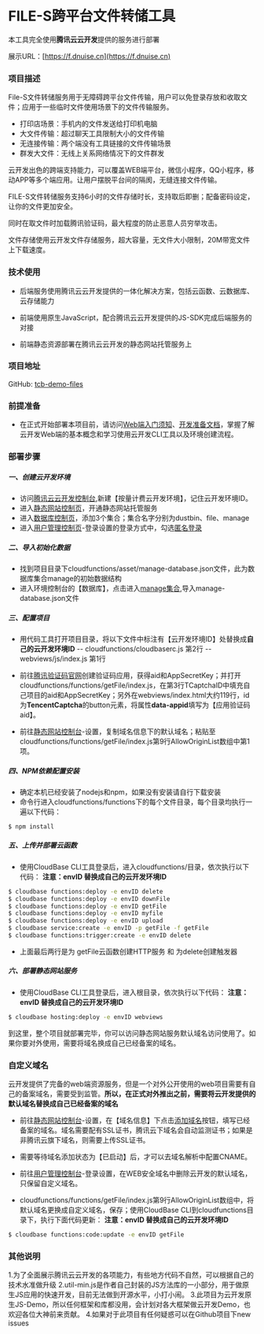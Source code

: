 # FILE-S跨平台文件转储工具

本工具完全使用**腾讯云云开发**提供的服务进行部署

展示URL：[https://f.dnuise.cn](https://f.dnuise.cn)

### 项目描述

File-S文件转储服务用于无障碍跨平台文件传输，用户可以免登录存放和收取文件；应用于一些临时文件使用场景下的文件传输服务。
- 打印店场景：手机内的文件发送给打印机电脑
- 大文件传输：超过聊天工具限制大小的文件传输
- 无连接传输：两个端没有工具链接的文件传输场景
- 群发大文件：无线上关系网络情况下的文件群发

云开发出色的跨端支持能力，可以覆盖WEB端平台，微信小程序，QQ小程序，移动APP等多个端应用。让用户摆脱平台间的隔阂，无缝连接文件传输。

FILE-S文件转储服务支持6小时的文件存储时长，支持取后即删；配备密码设定，让你的文件更加安全。

同时在取文件时加载腾讯验证码，最大程度的防止恶意人员穷举攻击。

文件存储使用云开发文件存储服务，超大容量，无文件大小限制，20M带宽文件上下载速度。

### 技术使用

- 后端服务使用腾讯云云开发提供的一体化解决方案，包括云函数、云数据库、云存储能力

- 前端使用原生JavaScript，配合腾讯云云开发提供的JS-SDK完成后端服务的对接

- 前端静态资源部署在腾讯云云开发的静态网站托管服务上

### 项目地址

GitHub: [tcb-demo-files](https://github.com/TencentCloudBase/Cloudbase-Examples/tree/master/web/tcb-demo-files)

### 前提准备

- 在正式开始部署本项目前，请访问[Web端入门须知](https://tencentcloudbase.github.io/2020-02-14-init)、[开发准备文档](https://tencentcloudbase.github.io/2020-02-14-prepare)，掌握了解云开发Web端的基本概念和学习使用云开发CLI工具以及环境创建流程。

### 部署步骤

##### 一、创建云开发环境

- 访问[腾讯云云开发控制台](https://console.cloud.tencent.com/tcb),新建【按量计费云开发环境】，记住云开发环境ID。
- 进入[静态网站控制页](https://console.cloud.tencent.com/tcb/hosting)，开通静态网站托管服务
- 进入[数据库控制页](https://console.cloud.tencent.com/tcb/database)，添加3个集合；集合名字分别为dustbin、file、manage
- 进入[用户管理控制页](https://console.cloud.tencent.com/tcb/user)-登录设置的登录方式中，勾选[匿名登录]()

##### 二、导入初始化数据

- 找到项目目录下cloudfunctions/asset/manage-database.json文件，此为数据库集合manage的初始数据结构
- 进入环境控制台的【数据库】，点击进入[manage集合](https://console.cloud.tencent.com/tcb/database/collection/manage),导入manage-database.json文件

##### 三、配置项目

- 用代码工具打开项目目录，将以下文件中标注有【云开发环境ID】处替换成**自己的云开发环境ID**
-- cloudfunctions/cloudbaserc.js 第2行
-- webviews/js/index.js 第1行

- 前往[腾讯验证码官网](https://007.qq.com/captcha)创建验证码应用，获得aid和AppSecretKey；并打开cloudfunctions/functions/getFile/index.js，在第3行TCaptchaID中填充自己项目的aid和AppSecretKey；另外在webviews/index.html大约119行，id为**TencentCaptcha**的button元素，将属性**data-appid**填写为【应用验证码aid】。

- 前往[静态网站控制台](https://console.cloud.tencent.com/tcb/hosting)-设置，复制域名信息下的默认域名；粘贴至cloudfunctions/functions/getFile/index.js第9行AllowOriginList数组中第1项。

##### 四、NPM依赖配置安装
- 确定本机已经安装了nodejs和npm，如果没有安装请自行下载安装
- 命令行进入cloudfunctions/functions下的每个文件目录，每个目录均执行一遍以下代码：
``` bash
$ npm install
```

##### 五、上传并部署云函数

- 使用CloudBase CLI工具登录后，进入cloudfunctions/目录，依次执行以下代码：
**注意：envID 替换成自己的云开发环境ID**
``` bash
$ cloudbase functions:deploy -e envID delete
$ cloudbase functions:deploy -e envID downFile
$ cloudbase functions:deploy -e envID getFile
$ cloudbase functions:deploy -e envID myfile
$ cloudbase functions:deploy -e envID upload
$ cloudbase service:create -e envID -p getFile -f getFile
$ cloudbase functions:trigger:create -e envID delete
```
- 上面最后两行是为 getFile云函数创建HTTP服务 和 为delete创建触发器

##### 六、部署静态网站服务

- 使用CloudBase CLI工具登录后，进入根目录，依次执行以下代码：
**注意：envID 替换成自己的云开发环境ID**
``` bash
$ cloudbase hosting:deploy -e envID webviews
```

到这里，整个项目就部署完毕，你可以访问静态网站服务默认域名访问使用了。如果你要对外使用，需要将域名换成自己已经备案的域名。

### 自定义域名

云开发提供了完备的web端资源服务，但是一个对外公开使用的web项目需要有自己的备案域名，需要受到监管。**所以，在正式对外推出之前，需要将云开发提供的默认域名替换成自己已经备案的域名**

- 前往[静态网站控制台](https://console.cloud.tencent.com/tcb/hosting)-设置，在【域名信息】下点击[添加域名]()按钮，填写已经备案的域名。域名需要配有SSL证书，腾讯云下域名会自动监测证书；如果是非腾讯云旗下域名，则需要上传SSL证书。

- 需要等待域名添加状态为【已启动】后，才可以去域名解析中配置CNAME。

- 前往[用户管理控制台](https://console.cloud.tencent.com/tcb/user)-登录设置，在WEB安全域名中删除云开发的默认域名，只保留自定义域名。

- cloudfunctions/functions/getFile/index.js第9行AllowOriginList数组中，将默认域名更换成自定义域名，保存；使用CloudBase CLI到cloudfunctions目录下，执行下面代码更新：
**注意：envID 替换成自己的云开发环境ID**
``` bash
$ cloudbase functions:code:update -e envID getFile
```

### 其他说明

1.为了全面展示腾讯云云开发的各项能力，有些地方代码不自然，可以根据自己的技术水准做升级
2.util-min.js是作者自己封装的JS方法库的一小部分，用于做原生JS应用的快速开发，目前无法做到开源水平，小打小闹。
3.此项目为云开发原生JS-Demo，所以任何框架和库都没用，会计划对各大框架做云开发Demo，也欢迎各位大神前来贡献。
4.如果对于此项目有任何疑惑可以在Github项目下new issues